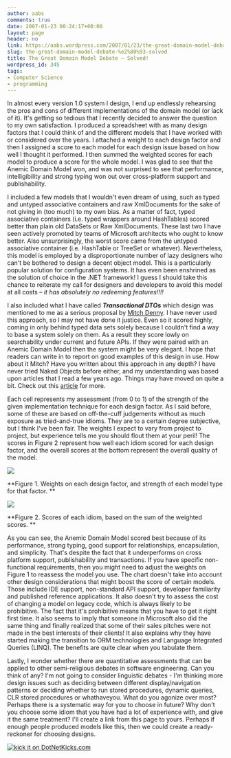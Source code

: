 ```yaml
---
author: aabs
comments: true
date: 2007-01-23 00:24:17+00:00
layout: page
header: no
link: https://aabs.wordpress.com/2007/01/23/the-great-domain-model-debate-%e2%80%93-solved/
slug: the-great-domain-model-debate-%e2%80%93-solved
title: The Great Domain Model Debate – Solved!
wordpress_id: 345
tags:
- Computer Science
- programming
---
```


In almost every version 1.0 system I design, I end up endlessly rehearsing the pros and cons of different implementations of the domain model (or lack of it). It's getting so tedious that I recently decided to answer the question to my own satisfaction. I produced a spreadsheet with as many design factors that I could think of and the different models that I have worked with or considered over the years. I attached a weight to each design factor and then I assigned a score to each model for each design issue based on how well I thought it performed. I then summed the weighted scores for each model to produce a score for the whole model. I was glad to see that the Anemic Domain Model won, and was not surprised to see that performance, intelligibility and strong typing won out over cross-platform support and publishability.

I included a few models that I wouldn't even dream of using, such as typed and untyped associative containers and raw XmlDocuments for the sake of not giving in (too much) to my own bias. As a matter of fact, typed associative containers (i.e. typed wrappers around HashTables) scored better than plain old DataSets or Raw XmlDocuments. These last two I have seen actively promoted by teams of Microsoft architects who ought to know better. Also unsurprisingly, the worst score came from the untyped associative container (i.e. HashTable or TreeSet or whatever). Nevertheless, this model is employed by a disproportionate number of lazy designers who can't be bothered to design a decent object model. This is a particularly popular solution for configuration systems. It has even been enshrined as the solution of choice in the .NET framework! I guess I should take this chance to reiterate my call for designers and developers to avoid this model at all costs – _it has absolutely no redeeming features!!!!_

I also included what I have called **_Transactional DTOs_** which design was mentioned to me as a serious proposal by [Mitch Denny](http://notgartner.wordpress.com). I have never used this approach, so I may not have done it justice. Even so it scored highly, coming in only behind typed data sets solely because I couldn't find a way to base a system solely on them. As a result they score lowly on searchability under current and future APIs. If they were paired with an Anemic Domain Model then the system might be very elegant. I hope that readers can write in to report on good examples of this design in use. How about it Mitch? Have you written about this approach in any depth? I have never tried Naked Objects before either, and my understanding was based upon articles that I read a few years ago. Things may have moved on quite a bit. Check out this [article](http://www.theserverside.net/tt/articles/showarticle.tss?id=CaseStudyNakedObjects) for more.

Each cell represents my assessment (from 0 to 1) of the strength of the given implementation technique for each design factor. As I said before, some of these are based on off-the-cuff judgements without as much exposure as tried-and-true idioms. They are to a certain degree subjective, but I think I've been fair. The weights I expect to vary from project to project, but experience tells me you should flout them at your peril! The scores in Figure 2 represent how well each idiom scored for each design factor, and the overall scores at the bottom represent the overall quality of the model.

![](http://farm1.static.flickr.com/182/365516745_a6aeb5f8b4_o_d.png)

**Figure 1. Weights on each design factor, and strength of each model type for that factor.
**

![](http://farm1.static.flickr.com/130/365516708_a2ddb57ec8_o_d.png)

**Figure 2. Scores of each idiom, based on the sum of the weighted scores.
**

As you can see, the Anemic Domain Model scored best because of its performance, strong typing, good support for relationships, encapsulation, and simplicity. That's despite the fact that it underperforms on cross platform support, publishability and transactions. If you have specific non-functional requirements, then you might need to adjust the weights on Figure 1 to reassess the model you use. The chart doesn't take into account other design considerations that might boost the score of certain models. Those include IDE support, non-standard API support, developer familiarity and published reference applications. It also doesn't try to assess the cost of changing a model on legacy code, which is always likely to be prohibitive. The fact that it's prohibitive means that you have to get it right first time. It also seems to imply that someone in Microsoft also did the same thing and finally realized that some of their sales pitches were not made in the best interests of their clients! It also explains why they have started making the transition to ORM technologies and Language Integrated Queries (LINQ). The benefits are quite clear when you tabulate them.

Lastly, I wonder whether there are quantitative assessments that can be applied to other semi-religious debates in software engineering. Can you think of any? I'm not going to consider linguistic debates - I'm thinking more design issues such as deciding between different display/navigation patterns or deciding whether to run stored procedures, dynamic queries, CLR stored procedures or whathaveyou. What do you agonize over most? Perhaps there is a systematic way for you to choose in future? Why don't you choose some idiom that you have had a lot of experience with, and give it the same treatment? I'll create a link from this page to yours. Perhaps if enough people produced models like this, then we could create a ready-reckoner for choosing designs.

[![kick it on DotNetKicks.com](http://www.dotnetkicks.com/Services/Images/KickItImageGenerator.ashx?url=http://aabs.wordpress.com/2007/01/23/the-great-domain-model-debate-%e2%80%93-solved/)](http://www.dotnetkicks.com/kick/?url=http://aabs.wordpress.com/2007/01/23/the-great-domain-model-debate-%e2%80%93-solved/)
